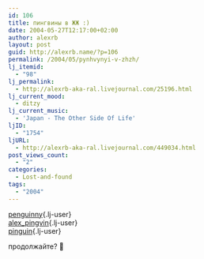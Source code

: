 ```yaml
---
id: 106
title: пингвины в ЖЖ :)
date: 2004-05-27T12:17:00+02:00
author: alexrb
layout: post
guid: http://alexrb.name/?p=106
permalink: /2004/05/pynhvynyi-v-zhzh/
lj_itemid:
  - "98"
lj_permalink:
  - http://alexrb-aka-ral.livejournal.com/25196.html
lj_current_mood:
  - ditzy
lj_current_music:
  - 'Japan - The Other Side Of Life'
ljID:
  - "1754"
ljURL:
  - http://alexrb-aka-ral.livejournal.com/449034.html
post_views_count:
  - "2"
categories:
  - Lost-and-found
tags:
  - "2004"
---
```

[penguinny](http://penguinny.livejournal.com/){.lj-user}  
[alex_pingvin](http://alex_pingvin.livejournal.com/){.lj-user}  
[pinguin](http://pinguin.livejournal.com/){.lj-user}

продолжайте? 🙂